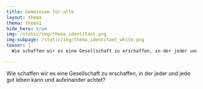 ```yaml
---
title: Gemeinsam für alle
layout: thema
thema: thema1
hide_hero: true
img: /static/img/thema_identitaet.png
img-subpage: /static/img/thema_identitaet_white.png
teaser: |
  Wie schaffen wir es eine Gesellschaft zu erschaffen, in der jeder und jede gut leben kann und aufeinander achtet?

---
```


Wie schaffen wir es eine Gesellschaft zu erschaffen, in der jeder und jede gut leben kann und aufeinander achtet?

